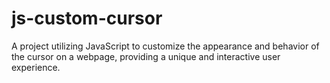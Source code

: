 # js-custom-cursor
A project utilizing JavaScript to customize the appearance and behavior of the cursor on a webpage, providing a unique and interactive user experience.
